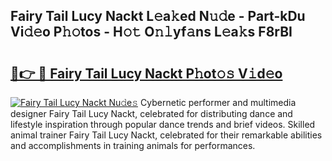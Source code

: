 ## Fairy Tail Lucy Nackt L𝚎a𝚔ed N𝚞𝚍e - Part-kDu Vi𝚍𝚎o P𝚑𝚘tos - H𝚘𝚝 O𝚗𝚕yf𝚊ns L𝚎a𝚔s F8rBI

# <h2><a href="http://kfenf7.oniu.top/?m=Fairy+Tail+Lucy+Nackt">🔗👉 🔴 Fairy Tail Lucy Nackt P𝚑ot𝚘𝚜 V𝚒d𝚎o</a></h2>

[![Fairy Tail Lucy Nackt Nu𝚍e𝚜](https://i.imgur.com/0qMVB7G.gif)](http://kfenf7.oniu.top/?m=Fairy+Tail+Lucy+Nackt)
Cybernetic performer and multimedia designer Fairy Tail Lucy Nackt, celebrated for distributing dance and lifestyle inspiration through popular dance trends and brief videos. Skilled animal trainer Fairy Tail Lucy Nackt, celebrated for their remarkable abilities and accomplishments in training animals for performances.  
